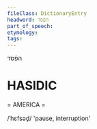```yaml
---
fileClass: DictionaryEntry
headword: הפֿסד
part_of_speech: 
etymology: 
tags: 
---
```

הפֿסד

HASIDIC
=======
= AMERICA = 

/ˈhɛfsəd̥/ 'pause, interruption'